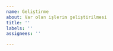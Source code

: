 ```yaml
---
name: Geliştirme
about: Var olan işlerin geliştirilmesi
title: ''
labels: ''
assignees: ''

---
```



